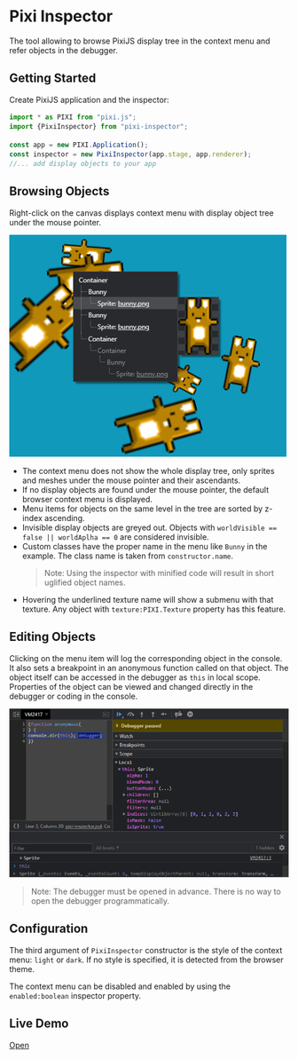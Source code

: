 # Pixi Inspector

The tool allowing to browse PixiJS display tree in the context menu and refer objects in the debugger.

## Getting Started

Create PixiJS application and the inspector:

```javascript
import * as PIXI from "pixi.js";
import {PixiInspector} from "pixi-inspector";

const app = new PIXI.Application();
const inspector = new PixiInspector(app.stage, app.renderer);
//... add display objects to your app
```

## Browsing Objects

Right-click on the canvas displays context menu with display object tree under the mouse pointer.

![](example/menu.png)

* The context menu does not show the whole display tree, only sprites and meshes under the mouse pointer and their ascendants.
* If no display objects are found under the mouse pointer, the default browser context menu is displayed.
* Menu items for objects on the same level in the tree are sorted by z-index ascending.
* Invisible display objects are greyed out. Objects with `worldVisible == false || worldAplha == 0` are considered invisible.
* Custom classes have the proper name in the menu like `Bunny` in the example. The class name is taken from `constructor.name`.
  > Note: Using the inspector with minified code will result in short uglified object names.
* Hovering the underlined texture name will show a submenu with that texture. Any object with `texture:PIXI.Texture` property has this feature.

## Editing Objects

Clicking on the menu item will log the corresponding object in the console. It also sets a breakpoint in an anonymous function called on that object. The object itself can be accessed in the debugger
as `this` in local scope. Properties of the object can be viewed and changed directly in the debugger or coding in the console.

![](example/debugger.png)

> Note: The debugger must be opened in advance. There is no way to open the debugger programmatically.

## Configuration

The third argument of `PixiInspector` constructor is the style of the context menu: `light` or `dark`. If no style is specified, it is detected from the browser theme.

The context menu can be disabled and enabled by using the `enabled:boolean` inspector property.

## Live Demo

[Open](https://evgeniy-polyakov.github.io/pixi-inspector/example/index.html)